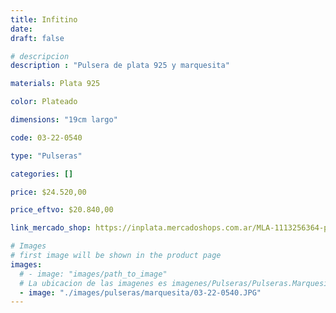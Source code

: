 ```yaml
---
title: Infitino
date: 
draft: false

# descripcion
description : "Pulsera de plata 925 y marquesita"

materials: Plata 925

color: Plateado

dimensions: "19cm largo"

code: 03-22-0540

type: "Pulseras"

categories: []

price: $24.520,00

price_eftvo: $20.840,00

link_mercado_shop: https://inplata.mercadoshops.com.ar/MLA-1113256364-pulsera-de-plata-925,-marquesitas-y-cristal-infinito-_JM

# Images
# first image will be shown in the product page
images:
  # - image: "images/path_to_image"
  # La ubicacion de las imagenes es imagenes/Pulseras/Pulseras.Marquesita/03-22-0540-infitino
  - image: "./images/pulseras/marquesita/03-22-0540.JPG"
---
```

